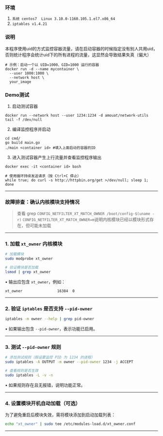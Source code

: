 ### 环境
1. `系统 centos7  Linux 3.10.0-1160.105.1.el7.x86_64`
2. `iptables v1.4.21`


### 说明
本程序使用uid的方式监控容器流量，请在启动容器的时候指定没有别人共用uid，否则统计程序会统计uid下的所有进程的流量，这显然会导致结果失真（偏大）
```
# 示例：启动一个以 UID=1000、GID=1000 运行的容器
docker run -d --name mycontainer \
  --user 1000:1000 \
  --network host \
  your_image
```

### Demo测试
1. 启动测试容器
```
docker run --network host --user 1234:1234 -d amouat/network-utils tail -f /dev/null
```

2. 编译监控程序并启动
```
cd cmd/
go build main.go
./main <container id> #填入上面启动的容器的ID
```

3. 进入测试容器产生上行流量并查看监控程序输出
```
docker exec -it <container id> bash

# 使用循环持续发送请求（按 Ctrl+C 停止）
while true; do curl -s http://httpbin.org/get >/dev/null; sleep 1; done
```

---

### 故障排查：确认内核模块支持情况

> 查看 grep `CONFIG_NETFILTER_XT_MATCH_OWNER /boot/config-$(uname -r)`
`CONFIG_NETFILTER_XT_MATCH_OWNER=m`说明内核模块已经以模块形式存在，但可能未加载

---

### **1. 加载 `xt_owner` 内核模块**
```bash
# 加载模块
sudo modprobe xt_owner

# 验证模块是否加载
lsmod | grep xt_owner
```
• 输出应包含 `xt_owner`，例如：
  ```
  xt_owner                16384  0
  ```

---

### **2. 验证 `iptables` 是否支持 `--pid-owner`**
```bash
iptables -m owner --help | grep pid-owner
```
• 如果输出包含 `--pid-owner`，表示功能已启用。

---

### **3. 测试 `--pid-owner` 规则**
```bash
# 添加测试规则（假设要监控 PID 为 1234 的进程）
sudo iptables -A OUTPUT -m owner --pid-owner 1234 -j ACCEPT

# 查看规则是否生效
sudo iptables -L -v -n
```
• 如果规则存在且无报错，说明功能正常。

---

### **4. 设置模块开机自动加载（可选）**
为了避免重启后模块失效，需将模块添加到启动加载列表：
```bash
echo "xt_owner" | sudo tee /etc/modules-load.d/xt_owner.conf
```
---
